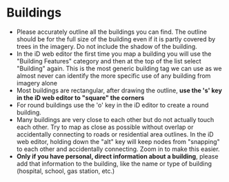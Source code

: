 Buildings
=======
* Please accurately outline all the buildings you can find. The outline should be for the full size of the building even if it is partly covered by trees in the imagery. Do not include the shadow of the building.
* In the iD web editor the first time you map a building you will use the "Building Features" category and then at the top of the list select "Building" again. This is the most generic building tag we can use as we almost never can identify the more specific use of any building from imagery alone
* Most buildings are rectangular, after drawing the outline, **use the 's' key in the iD web editor to "square" the corners**
* For round buildings use the 'o' key in the iD editor to create a round building.
* Many buildings are very close to each other but do not actually touch each other. Try to map as close as possible without overlap or accidentally connecting to roads or residential area outlines. In the iD web editor, holding down the "alt" key will keep nodes from "snapping" to each other and accidentally connecting. Zoom in to make this easier.
* **Only if you have personal, direct information about a building**, please add that information to the building, like the name or type of building (hospital, school, gas station, etc.)